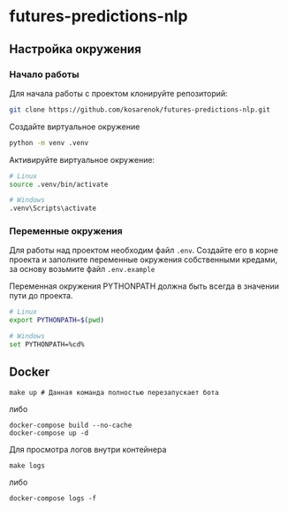 # futures-predictions-nlp

## Настройка окружения

### Начало работы

Для начала работы с проектом клонируйте репозиторий:

```bash
git clone https://github.com/kosarenok/futures-predictions-nlp.git
```

Создайте виртуальное окружение

```bash
python -m venv .venv
```

Активируйте виртуальное окружение:

```bash
# Linux
source .venv/bin/activate

# Windows
.venv\Scripts\activate
```

### Переменные окружения

Для работы над проектом необходим файл `.env`.
Создайте его в корне проекта и заполните переменные окружения собственными кредами, за основу возьмите файл
`.env.example`

Переменная окружения PYTHONPATH должна быть всегда в значении пути до проекта.

```bash
# Linux
export PYTHONPATH=$(pwd)

# Windows
set PYTHONPATH=%cd%
```

## Docker

```shell
make up # Данная команда полностью перезапускает бота
```

либо

```shell
docker-compose build --no-cache
docker-compose up -d
```

Для просмотра логов внутри контейнера

```shell
make logs
```

либо

```shell
docker-compose logs -f
```

